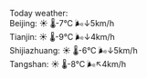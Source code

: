 Today weather:  
Beijing: ☀️   🌡️-7°C 🌬️↓5km/h  
Tianjin: ☀️   🌡️-9°C 🌬️↓4km/h  
Shijiazhuang: ☀️   🌡️-6°C 🌬️↓5km/h  
Tangshan: ☀️   🌡️-8°C 🌬️↖4km/h  

